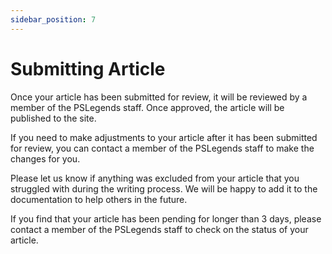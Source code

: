 ```yaml
---
sidebar_position: 7
---
```


# Submitting Article

Once your article has been submitted for review, it will be reviewed by a member of the PSLegends staff. Once approved, the article will be published to the site.

If you need to make adjustments to your article after it has been submitted for review, you can contact a member of the PSLegends staff to make the changes for you.

Please let us know if anything was excluded from your article that you struggled with during the writing process. We will be happy to add it to the documentation to help others in the future.

If you find that your article has been pending for longer than 3 days, please contact a member of the PSLegends staff to check on the status of your article.